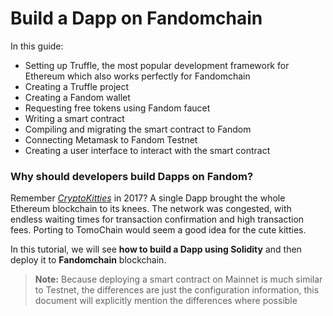 # Build a Dapp on Fandomchain

In this guide:

* Setting up Truffle, the most popular development framework for Ethereum which also works perfectly for Fandomchain
* Creating a Truffle project
* Creating a Fandom wallet
* Requesting free tokens using Fandom faucet
* Writing a smart contract
* Compiling and migrating the smart contract to Fandom
* Connecting Metamask to Fandom Testnet
* Creating a user interface to interact with the smart contract

### Why should developers build Dapps on Fandom? <a id="8c4b"></a>

Remember [_CryptoKitties_](https://www.cryptokitties.co/) in 2017? A single Dapp brought the whole Ethereum blockchain to its knees. The network was congested, with endless waiting times for transaction confirmation and high transaction fees. Porting to TomoChain would seem a good idea for the cute kitties.


In this tutorial, we will see **how to build a Dapp using Solidity** and then deploy it to **Fandomchain** blockchain.

> **Note:** Because deploying a smart contract on Mainnet is much similar to Testnet, the differences are just the configuration information, this document will explicitly mention the differences where possible

